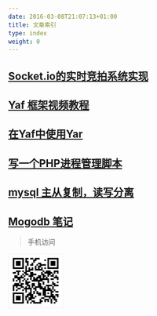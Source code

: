 ```yaml
---
date: 2016-03-08T21:07:13+01:00
title: 文章索引
type: index
weight: 0
---
```


## [Socket.io的实时竞拍系统实现](/post/nodejs/socketio-bid/) 

## [Yaf 框架视频教程](/post/php/yaf-framework/)

## [在Yaf中使用Yar](/post/php/yaf-yar/)

## [写一个PHP进程管理脚本](/post/php/php-process-manage-script/)

## [mysql 主从复制，读写分离](/post/mysql/mysql-master-slave/)

## [Mogodb 笔记](https://github.com/zhengyin/blog/tree/master/code/php-mongo)

> 手机访问

<img style="border:1px solid #f2f2f2;padding:5px;" width="100" src="/upload/izhengyin-com.png"/>
